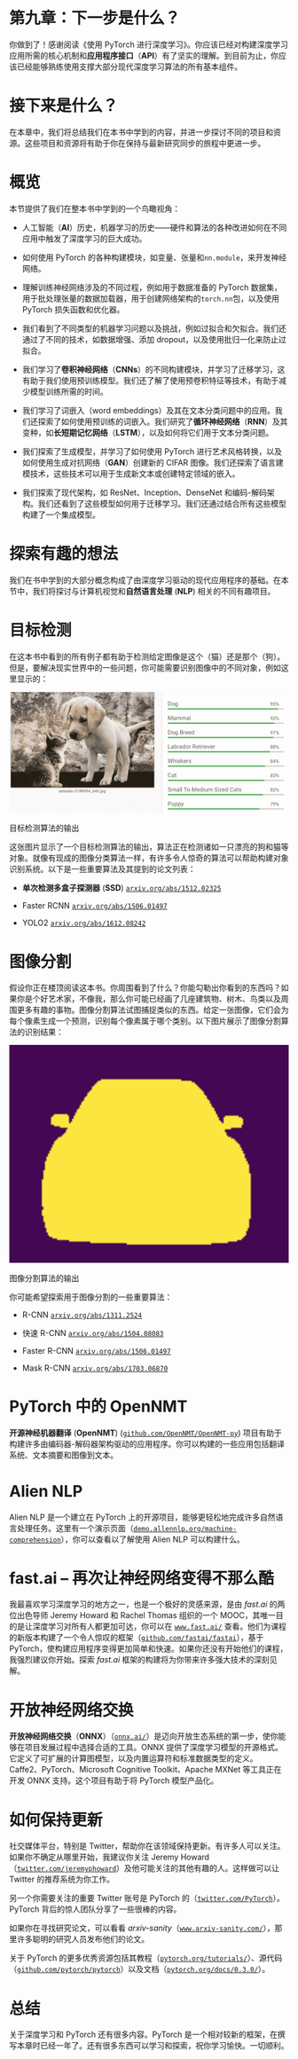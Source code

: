 # 第九章：下一步是什么？

你做到了！感谢阅读《使用 PyTorch 进行深度学习》。你应该已经对构建深度学习应用所需的核心机制和**应用程序接口**（**API**）有了坚实的理解。到目前为止，你应该已经能够熟练使用支撑大部分现代深度学习算法的所有基本组件。

# 接下来是什么？

在本章中，我们将总结我们在本书中学到的内容，并进一步探讨不同的项目和资源。这些项目和资源将有助于你在保持与最新研究同步的旅程中更进一步。

# 概览

本节提供了我们在整本书中学到的一个鸟瞰视角：

+   人工智能（**AI**）历史，机器学习的历史——硬件和算法的各种改进如何在不同应用中触发了深度学习的巨大成功。

+   如何使用 PyTorch 的各种构建模块，如变量、张量和`nn.module`，来开发神经网络。

+   理解训练神经网络涉及的不同过程，例如用于数据准备的 PyTorch 数据集，用于批处理张量的数据加载器，用于创建网络架构的`torch.nn`包，以及使用 PyTorch 损失函数和优化器。

+   我们看到了不同类型的机器学习问题以及挑战，例如过拟合和欠拟合。我们还通过了不同的技术，如数据增强、添加 dropout，以及使用批归一化来防止过拟合。

+   我们学习了**卷积神经网络**（**CNNs**）的不同构建模块，并学习了迁移学习，这有助于我们使用预训练模型。我们还了解了使用预卷积特征等技术，有助于减少模型训练所需的时间。

+   我们学习了词嵌入（word embeddings）及其在文本分类问题中的应用。我们还探索了如何使用预训练的词嵌入。我们研究了**循环神经网络**（**RNN**）及其变种，如**长短期记忆网络**（**LSTM**），以及如何将它们用于文本分类问题。

+   我们探索了生成模型，并学习了如何使用 PyTorch 进行艺术风格转换，以及如何使用生成对抗网络（**GAN**）创建新的 CIFAR 图像。我们还探索了语言建模技术，这些技术可以用于生成新文本或创建特定领域的嵌入。

+   我们探索了现代架构，如 ResNet、Inception、DenseNet 和编码-解码架构。我们还看到了这些模型如何用于迁移学习。我们还通过结合所有这些模型构建了一个集成模型。

# 探索有趣的想法

我们在书中学到的大部分概念构成了由深度学习驱动的现代应用程序的基础。在本节中，我们将探讨与计算机视觉和**自然语言处理** (**NLP**) 相关的不同有趣项目。

# 目标检测

在这本书中看到的所有例子都有助于检测给定图像是这个（猫）还是那个（狗）。但是，要解决现实世界中的一些问题，你可能需要识别图像中的不同对象，例如这里显示的：

![](img/6fd9df64-6905-4ae4-9e33-c7f3741c6211.png)

目标检测算法的输出

这张图片显示了一个目标检测算法的输出，算法正在检测诸如一只漂亮的狗和猫等对象。就像有现成的图像分类算法一样，有许多令人惊奇的算法可以帮助构建对象识别系统。以下是一些重要算法及其提到的论文列表：

+   **单次检测多盒子探测器** (**SSD**) [`arxiv.org/abs/1512.02325`](https://arxiv.org/abs/1512.02325)

+   Faster RCNN [`arxiv.org/abs/1506.01497`](https://arxiv.org/abs/1506.01497)

+   YOLO2 [`arxiv.org/abs/1612.08242`](https://arxiv.org/abs/1612.08242)

# 图像分割

假设你正在楼顶阅读这本书。你周围看到了什么？你能勾勒出你看到的东西吗？如果你是个好艺术家，不像我，那么你可能已经画了几座建筑物、树木、鸟类以及周围更多有趣的事物。图像分割算法试图捕捉类似的东西。给定一张图像，它们会为每个像素生成一个预测，识别每个像素属于哪个类别。以下图片展示了图像分割算法的识别结果：

![](img/abfd63aa-4643-4910-9faf-e447a4956a40.png)

图像分割算法的输出

你可能希望探索用于图像分割的一些重要算法：

+   R-CNN [`arxiv.org/abs/1311.2524`](https://arxiv.org/abs/1311.2524)

+   快速 R-CNN [`arxiv.org/abs/1504.08083`](https://arxiv.org/abs/1504.08083)

+   Faster R-CNN [`arxiv.org/abs/1506.01497`](https://arxiv.org/abs/1506.01497)

+   Mask R-CNN [`arxiv.org/abs/1703.06870`](https://arxiv.org/abs/1703.06870)

# PyTorch 中的 OpenNMT

**开源神经机器翻译** (**OpenNMT**) ([`github.com/OpenNMT/OpenNMT-py`](https://github.com/OpenNMT/OpenNMT-py)) 项目有助于构建许多由编码器-解码器架构驱动的应用程序。你可以构建的一些应用包括翻译系统、文本摘要和图像到文本。

# Alien NLP

Alien NLP 是一个建立在 PyTorch 上的开源项目，能够更轻松地完成许多自然语言处理任务。这里有一个演示页面（[`demo.allennlp.org/machine-comprehension`](http://demo.allennlp.org/machine-comprehension)），你可以查看以了解使用 Alien NLP 可以构建什么。

# fast.ai – 再次让神经网络变得不那么酷

我最喜欢学习深度学习的地方之一，也是一个极好的灵感来源，是由 *fast.ai* 的两位出色导师 Jeremy Howard 和 Rachel Thomas 组织的一个 MOOC，其唯一目的是让深度学习对所有人都更加可达，你可以在 [`www.fast.ai/`](http://www.fast.ai/) 查看。他们为课程的新版本构建了一个令人惊叹的框架（[`github.com/fastai/fastai`](https://github.com/fastai/fastai)），基于 PyTorch，使构建应用程序变得更加简单和快速。如果你还没有开始他们的课程，我强烈建议你开始。探索 *fast.ai* 框架的构建将为你带来许多强大技术的深刻见解。

# 开放神经网络交换

**开放神经网络交换**（**ONNX**）（[`onnx.ai/`](http://onnx.ai/)）是迈向开放生态系统的第一步，使你能够在项目发展过程中选择合适的工具。ONNX 提供了深度学习模型的开源格式。它定义了可扩展的计算图模型，以及内置运算符和标准数据类型的定义。Caffe2、PyTorch、Microsoft Cognitive Toolkit、Apache MXNet 等工具正在开发 ONNX 支持。这个项目有助于将 PyTorch 模型产品化。

# 如何保持更新

社交媒体平台，特别是 Twitter，帮助你在该领域保持更新。有许多人可以关注。如果你不确定从哪里开始，我建议你关注 Jeremy Howard（[`twitter.com/jeremyphoward`](https://twitter.com/jeremyphoward)）及他可能关注的其他有趣的人。这样做可以让 Twitter 的推荐系统为你工作。

另一个你需要关注的重要 Twitter 账号是 PyTorch 的（[`twitter.com/PyTorch`](https://twitter.com/PyTorch)）。PyTorch 背后的惊人团队分享了一些很棒的内容。

如果你在寻找研究论文，可以看看 *arxiv-sanity*（[`www.arxiv-sanity.com/`](http://www.arxiv-sanity.com/)），那里许多聪明的研究人员发布他们的论文。

关于 PyTorch 的更多优秀资源包括其教程（[`pytorch.org/tutorials/`](http://pytorch.org/tutorials/)）、源代码（[`github.com/pytorch/pytorch`](https://github.com/pytorch/pytorch)）以及文档（[`pytorch.org/docs/0.3.0/`](http://pytorch.org/docs/0.3.0/)）。

# 总结

关于深度学习和 PyTorch 还有很多内容。PyTorch 是一个相对较新的框架，在撰写本章时已经一年了。还有很多东西可以学习和探索，祝你学习愉快。一切顺利。
